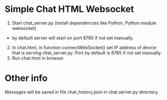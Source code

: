 
# Simple Chat HTML Websocket

1. Start chat_server.py (install dependencies like Python, Python module websocket)<br>
- by default server will start on port 8765 if not set manually.
2. In chat.html, in function connectWebSocket() set IP address of device that is serving chat_server.py. Port by default is 8765 if not set manually.<br>
3. Run chat.html in browser.

# Other info
Messages will be saved in file chat_history.json in chat.server.py directory. 

